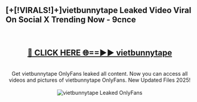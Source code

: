 <h2>[+[!VIRALS!]+]vietbunnytape Leaked Video Viral On Social X Trending Now - 9cnce</h2>
<br>
<div align="center">
<h2><a href="https://libra.edu.pl?vietbunnytape" rel="nofollow">🔴 CLICK HERE 🌐==►► vietbunnytape</a></h2>
<br>
Get vietbunnytape OnlyFans leaked all content. Now you can access all videos and pictures of vietbunnytape OnlyFans. New Updated Files 2025!
<br>
<br>
<a href="https://libra.edu.pl?vietbunnytape" rel="nofollow" data-target="animated-image.originalLink"><img src="https://i.ibb.co.com/WyWwxjT/player-gif2.gif" alt="vietbunnytape Leaked OnlyFans" style="max-width: 100%; display: inline-block;" data-target="animated-image.originalImage"></a>
</div>
<br>
